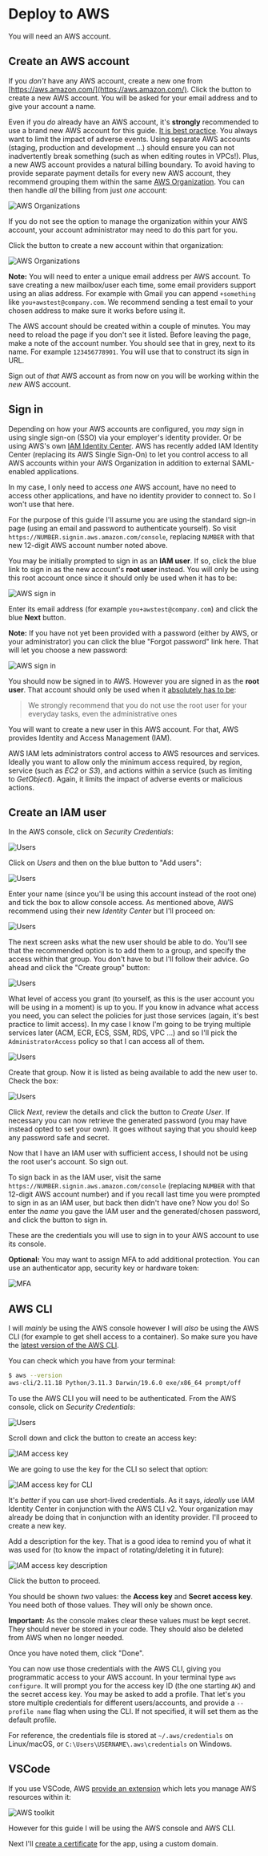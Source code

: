 # Deploy to AWS

You will need an AWS account.

## Create an AWS account

If you _don't_ have any AWS account, create a new one from [https://aws.amazon.com/](https://aws.amazon.com/). Click the button to create a new AWS account. You will be asked for your email address and to give your account a name.

Even if you _do_ already have an AWS account, it's **strongly** recommended to use a brand new AWS account for this guide. [It is best practice](https://docs.aws.amazon.com/whitepapers/latest/organizing-your-aws-environment/benefits-of-using-multiple-aws-accounts.html). You always want to limit the impact of adverse events. Using separate AWS accounts (staging, production and development ...) should ensure you can not inadvertently break something (such as when editing routes in VPCs!). Plus, a new AWS account provides a natural billing boundary. To avoid having to provide separate payment details for every new AWS account, they recommend grouping them within the same [AWS Organization](https://aws.amazon.com/organizations/). You can then handle _all_ the billing from just _one_ account:

![AWS Organizations](img/aws_organizations_1.jpeg)

If you do not see the option to manage the organization within your AWS account, your account administrator may need to do this part for you.

Click the button to create a new account within that organization:

![AWS Organizations](img/aws_organizations_2.jpeg)

**Note:** You will need to enter a unique email address per AWS account. To save creating a new mailbox/user each time, some email providers support using an alias address. For example with Gmail you can append `+something` like `you+awstest@company.com`. We recommend sending a test email to your chosen address to make sure it works before using it.

The AWS account should be created within a couple of minutes. You may need to reload the page if you don't see it listed. Before leaving the page, make a note of the account number. You should see that in grey, next to its name. For example `123456778901`. You will use that to construct its sign in URL.

Sign out of _that_ AWS account as from now on you will be working within the _new_ AWS account.

## Sign in

Depending on how your AWS accounts are configured, you _may_ sign in using single sign-on (SSO) via your employer's identity provider. Or be using AWS's own [IAM Identity Center](https://aws.amazon.com/iam/identity-center/). AWS has recently added IAM Identity Center (replacing its AWS Single Sign-On) to let you control access to all AWS accounts within your AWS Organization in addition to external SAML-enabled applications.

In my case, I only need to access _one_ AWS account, have no need to access other applications, and have no identity provider to connect to. So I won't use that here.

For the purpose of this guide I'll assume you are using the standard sign-in page (using an email and password to authenticate yourself). So visit `https://NUMBER.signin.aws.amazon.com/console`, replacing `NUMBER` with that new 12-digit AWS account number noted above.

You may be initially prompted to sign in as an **IAM user**. If so, click the blue link to sign in as the new account's **root user** instead. You will only be using this root account once since it should only be used when it has to be:

![AWS sign in](img/aws_sign_in_root_1.jpeg)

Enter its email address (for example `you+awstest@company.com`) and click the blue **Next** button.

**Note:** If you have not yet been provided with a password (either by AWS, or your administrator) you can click the blue "Forgot password" link here. That will let you choose a new password:

![AWS sign in](img/aws_sign_in_root_2.jpeg)

You should now be signed in to AWS. However you are signed in as the **root user**. That account should only be used when it [absolutely has to be](https://docs.aws.amazon.com/IAM/latest/UserGuide/id_root-user.html):

> We strongly recommend that you do not use the root user for your everyday tasks, even the administrative ones

You will want to create a new user in this AWS account. For that, AWS provides Identity and Access Management (IAM).

AWS IAM lets administrators control access to AWS resources and services. Ideally you want to allow only the minimum access required, by region, service (such as _EC2_ or _S3_), and actions within a service (such as limiting to _GetObject_). Again, it limits the impact of adverse events or malicious actions.

## Create an IAM user

In the AWS console, click on _Security Credentials_:

![Users](img/aws_security_credentials_for_add_user.jpeg)

Click on _Users_ and then on the blue button to "Add users":

![Users](img/aws_iam_create_user_1.jpeg)

Enter your name (since you'll be using this account instead of the root one) and tick the box to allow console access. As mentioned above, AWS recommend using their new _Identity Center_ but I'll proceed on:

![Users](img/aws_iam_create_user_2.jpeg)

The next screen asks what the new user should be able to do. You'll see that the recommended option is to add them to a group, and specify the access within that group. You don't have to but I'll follow their advice. Go ahead and click the "Create group" button:

![Users](img/aws_iam_create_user_3.jpeg)

What level of access you grant (to yourself, as this is the user account you will be using in a moment) is up to you. If you know in advance what access you need, you can select the policies for just those services (again, it's best practice to limit access). In my case I know I'm going to be trying multiple services later (ACM, ECR, ECS, SSM, RDS, VPC ...) and so I'll pick the `AdministratorAccess` policy so that I can access all of them.

![Users](img/aws_iam_create_user_4.jpeg)

Create that group. Now it is listed as being available to add the new user to. Check the box:

![Users](img/aws_iam_create_user_5.jpeg)

Click _Next_, review the details and click the button to _Create User_. If necessary you can now retrieve the generated password (you may have instead opted to set your own). It goes without saying that you should keep any password safe and secret.

Now that I have an IAM user with sufficient access, I should not be using the root user's account. So sign out.

To sign back in as the IAM user, visit the same `https://NUMBER.signin.aws.amazon.com/console` (replacing `NUMBER` with that 12-digit AWS account number) and if you recall last time you were prompted to sign in as an IAM user, but back then didn't have one? Now you do! So enter the _name_ you gave the IAM user and the generated/chosen password, and click the button to sign in.

These are the credentials you will use to sign in to your AWS account to use its console.

**Optional:** You may want to assign MFA to add additional protection. You can use an authenticator app, security key or hardware token:

![MFA](img/aws_iam_assign_mfa.jpeg)

## AWS CLI

I will _mainly_ be using the AWS console however I will _also_ be using the AWS CLI (for example to get shell access to a container). So make sure you have the [latest version of the AWS CLI](https://docs.aws.amazon.com/cli/latest/userguide/getting-started-install.html).

You can check which you have from your terminal:

```sh
$ aws --version
aws-cli/2.11.18 Python/3.11.3 Darwin/19.6.0 exe/x86_64 prompt/off
```

To use the AWS CLI you will need to be authenticated. From the AWS console, click on _Security Credentials_:

![Users](img/aws_security_credentials_for_add_user.jpeg)

Scroll down and click the button to create an access key:

![IAM access key](img/aws_iam_create_access_key.jpeg)

We are going to use the key for the CLI so select that option:

![IAM access key for CLI](img/aws_iam_select_cli.jpeg)

It's _better_ if you can use short-lived credentials. As it says, _ideally_ use IAM Identity Center in conjunction with the AWS CLI v2. Your organization may already be doing that in conjunction with an identity provider. I'll proceed to create a new key.

Add a description for the key. That is a good idea to remind you of what it was used for (to know the impact of rotating/deleting it in future):

![IAM access key description](img/aws_iam_key_description.jpeg)

Click the button to proceed.

You should be shown _two_ values: the **Access key** and **Secret access key**. You need both of those values. They will only be shown once.

**Important:** As the console makes clear these values must be kept secret. They should never be stored in your code. They should also be deleted from AWS when no longer needed.

Once you have noted them, click "Done".

You can now use those credentials with the AWS CLI, giving you programmatic access to your AWS account. In your terminal type `aws configure`. It will prompt you for the access key ID (the one starting `AK`) and the secret access key. You may be asked to add a profile. That let's you store multiple credentials for different users/accounts, and provide a `--profile name` flag when using the CLI. If not specified, it will set them as the default profile.

For reference, the credentials file is stored at `~/.aws/credentials` on Linux/macOS, or `C:\Users\USERNAME\.aws\credentials` on Windows.

## VSCode

If you use VSCode, AWS [provide an extension](https://docs.aws.amazon.com/toolkit-for-vscode/latest/userguide/setup-toolkit.html) which lets you manage AWS resources within it:

![AWS toolkit](img/aws_toolkit_install.jpeg)

However for this guide I will be using the AWS console and AWS CLI.

Next I'll [create a certificate](/docs/4-aws-create-certificate.md) for the app, using a custom domain.
